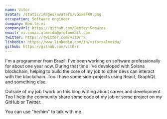 ```yaml
---
name: Vitor
avatar: /static/images/avatars/vG1x8FK9.png
occupation: Software engineer
company: Bem.te.vi
companyUrl: https://github.com/BemteviSeguros
email: vi.souza.almeida@protonmail.com
twitter: https://twitter.com/vit0rrk
linkedin: https://www.linkedin.com/in/vitorsalmeida/
github: https://github.com/vit0rr
---
```


I'm a programmer from Brazil. I've been working on software professionally for about one year now. During that time I've developed with Solana blockchain, helping to build the core of my job to other devs can interact with the blockchain. Too I have some side-projects using React, GraphQL and something else.

Outside of my job I work on this blog writing about career and development. Too I help the community share some code of my job or some project on my GitHub or Twitter.

You can use "he/him" to talk with me.
